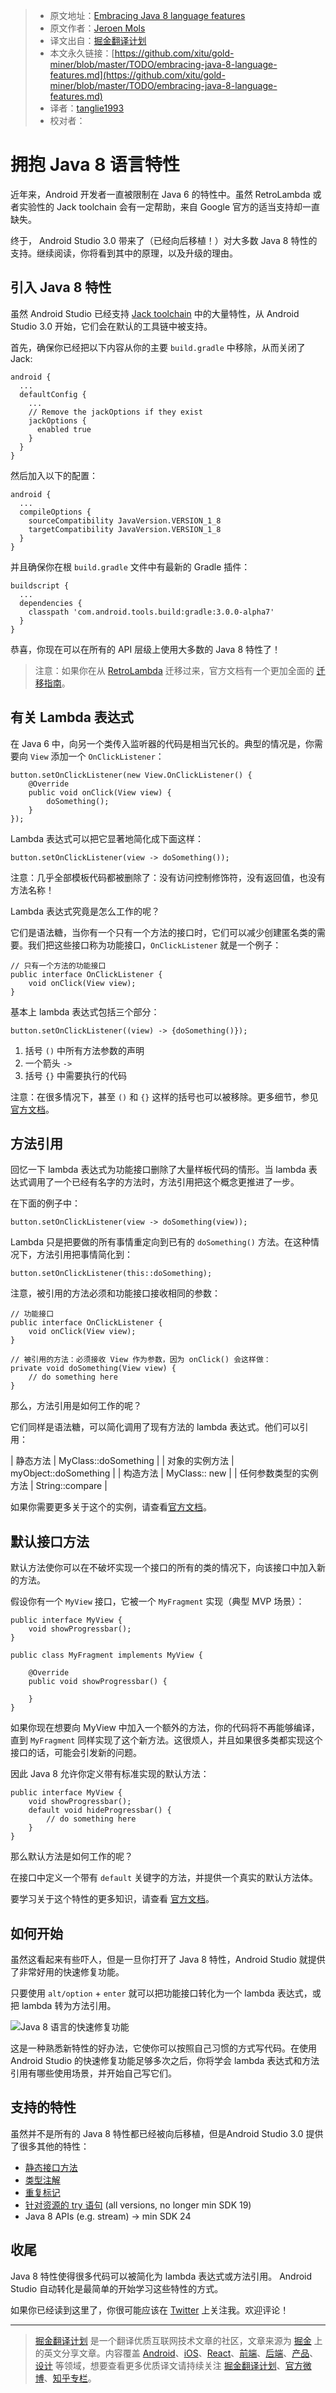 
> * 原文地址：[Embracing Java 8 language features](https://jeroenmols.com/blog/2017/07/21/java8language/)
> * 原文作者：[Jeroen Mols](https://jeroenmols.com/)
> * 译文出自：[掘金翻译计划](https://github.com/xitu/gold-miner)
> * 本文永久链接：[https://github.com/xitu/gold-miner/blob/master/TODO/embracing-java-8-language-features.md](https://github.com/xitu/gold-miner/blob/master/TODO/embracing-java-8-language-features.md)
> * 译者：[tanglie1993](https://github.com/tanglie1993)
> * 校对者：

# 拥抱 Java 8 语言特性

近年来，Android 开发者一直被限制在 Java 6 的特性中。虽然 RetroLambda 或者实验性的 Jack toolchain 会有一定帮助，来自 Google 官方的适当支持却一直缺失。

终于， Android Studio 3.0 带来了（已经向后移植！）对大多数 Java 8 特性的支持。继续阅读，你将看到其中的原理，以及升级的理由。

## 引入 Java 8 特性

虽然 Android Studio 已经支持 [Jack toolchain](https://developer.android.com/guide/platform/j8-jack.html) 中的大量特性，从 Android Studio 3.0 开始，它们会在默认的工具链中被支持。

首先，确保你已经把以下内容从你的主要 `build.gradle` 中移除，从而关闭了 Jack:

```
android {
  ...
  defaultConfig {
    ...
    // Remove the jackOptions if they exist
    jackOptions {
      enabled true
    }
  }
}
```

然后加入以下的配置：

```
android {
  ...
  compileOptions {
    sourceCompatibility JavaVersion.VERSION_1_8
    targetCompatibility JavaVersion.VERSION_1_8
  }
}
```

并且确保你在根 `build.gradle` 文件中有最新的 Gradle 插件：

```
buildscript {
  ...
  dependencies {
    classpath 'com.android.tools.build:gradle:3.0.0-alpha7'
  }
}
```

恭喜，你现在可以在所有的 API 层级上使用大多数的 Java 8 特性了！

> 注意：如果你在从 [RetroLambda](https://github.com/evant/gradle-retrolambda) 迁移过来，官方文档有一个更加全面的 [迁移指南](https://developer.android.com/studio/write/java8-support.html#migrate)。

## 有关 Lambda 表达式

在 Java 6 中，向另一个类传入监听器的代码是相当冗长的。典型的情况是，你需要向 `View` 添加一个 `OnClickListener`：

```
button.setOnClickListener(new View.OnClickListener() {
    @Override
    public void onClick(View view) {
        doSomething();
    }
});
```

Lambda 表达式可以把它显著地简化成下面这样：

```
button.setOnClickListener(view -> doSomething());
```

注意：几乎全部模板代码都被删除了：没有访问控制修饰符，没有返回值，也没有方法名称！

Lambda 表达式究竟是怎么工作的呢？

它们是语法糖，当你有一个只有一个方法的接口时，它们可以减少创建匿名类的需要。我们把这些接口称为功能接口，`OnClickListener` 就是一个例子：

```
// 只有一个方法的功能接口
public interface OnClickListener {
    void onClick(View view);
}
```

基本上 lambda 表达式包括三个部分：

```
button.setOnClickListener((view) -> {doSomething()});
```

1. 括号 `()` 中所有方法参数的声明
2. 一个箭头 `->`
3. 括号 `{}` 中需要执行的代码

注意：在很多情况下，甚至 `()` 和 `{}` 这样的括号也可以被移除。更多细节，参见 [官方文档](https://docs.oracle.com/javase/tutorial/java/javaOO/lambdaexpressions.html)。

## 方法引用

回忆一下 lambda 表达式为功能接口删除了大量样板代码的情形。当 lambda 表达式调用了一个已经有名字的方法时，方法引用把这个概念更推进了一步。

在下面的例子中：

```
button.setOnClickListener(view -> doSomething(view));
```

Lambda 只是把要做的所有事情重定向到已有的 `doSomething()` 方法。在这种情况下，方法引用把事情简化到：

```
button.setOnClickListener(this::doSomething);
```

注意，被引用的方法必须和功能接口接收相同的参数：

```
// 功能接口
public interface OnClickListener {
    void onClick(View view);
}

// 被引用的方法：必须接收 View 作为参数，因为 onClick() 会这样做：
private void doSomething(View view) {
    // do something here
}
```

那么，方法引用是如何工作的呢？

它们同样是语法糖，可以简化调用了现有方法的 lambda 表达式。他们可以引用：

| 静态方法 | MyClass::doSomething |
| 对象的实例方法 | myObject::doSomething |
| 构造方法 | MyClass:: new |
| 任何参数类型的实例方法 | String::compare |

如果你需要更多关于这个的实例，请查看[官方文档](https://docs.oracle.com/javase/tutorial/java/javaOO/methodreferences.html)。

## 默认接口方法

默认方法使你可以在不破坏实现一个接口的所有的类的情况下，向该接口中加入新的方法。

假设你有一个 `MyView` 接口，它被一个 `MyFragment` 实现（典型 MVP 场景）：

```
public interface MyView {
    void showProgressbar();
}

public class MyFragment implements MyView {

    @Override
    public void showProgressbar() {

    }
}
```

如果你现在想要向 MyView 中加入一个额外的方法，你的代码将不再能够编译，直到 `MyFragment` 同样实现了这个新方法。这很烦人，并且如果很多类都实现这个接口的话，可能会引发新的问题。

因此 Java 8 允许你定义带有标准实现的默认方法：

```
public interface MyView {
    void showProgressbar();
    default void hideProgressbar() {
        // do something here
    }
}
```

那么默认方法是如何工作的呢？

在接口中定义一个带有 `default` 关键字的方法，并提供一个真实的默认方法体。

要学习关于这个特性的更多知识，请查看 [官方文档](https://docs.oracle.com/javase/tutorial/java/IandI/defaultmethods.html)。

## 如何开始

虽然这看起来有些吓人，但是一旦你打开了 Java 8 特性，Android Studio 就提供了非常好用的快速修复功能。

只要使用 `alt/option` + `enter` 就可以把功能接口转化为一个 lambda 表达式，或把 lambda 转为方法引用。

![Java 8 语言的快速修复功能](https://jeroenmols.com/img/blog/java8language/androidstudioconversion.gif)

这是一种熟悉新特性的好办法，它使你可以按照自己习惯的方式写代码。在使用 Android Studio 的快速修复功能足够多次之后，你将学会 lambda 表达式和方法引用有哪些使用场景，并开始自己写它们。

## 支持的特性

虽然并不是所有的 Java 8 特性都已经被向后移植，但是Android Studio 3.0 提供了很多其他的特性：

- [静态接口方法](https://docs.oracle.com/javase/tutorial/java/IandI/defaultmethods.html)
- [类型注解](https://docs.oracle.com/javase/tutorial/java/annotations/type_annotations.html)
- [重复标记](https://docs.oracle.com/javase/tutorial/java/annotations/repeating.html)
- [针对资源的 try 语句](https://docs.oracle.com/javase/tutorial/essential/exceptions/tryResourceClose.html) (all versions, no longer min SDK 19)
- Java 8 APIs (e.g. stream) -> min SDK 24

## 收尾

Java 8 特性使得很多代码可以被简化为 lambda 表达式或方法引用。 Android Studio 自动转化是最简单的开始学习这些特性的方式。

如果你已经读到这里了，你很可能应该在 [Twitter](https://twitter.com/molsjeroen) 上关注我。欢迎评论！


---

> [掘金翻译计划](https://github.com/xitu/gold-miner) 是一个翻译优质互联网技术文章的社区，文章来源为 [掘金](https://juejin.im) 上的英文分享文章。内容覆盖 [Android](https://github.com/xitu/gold-miner#android)、[iOS](https://github.com/xitu/gold-miner#ios)、[React](https://github.com/xitu/gold-miner#react)、[前端](https://github.com/xitu/gold-miner#前端)、[后端](https://github.com/xitu/gold-miner#后端)、[产品](https://github.com/xitu/gold-miner#产品)、[设计](https://github.com/xitu/gold-miner#设计) 等领域，想要查看更多优质译文请持续关注 [掘金翻译计划](https://github.com/xitu/gold-miner)、[官方微博](http://weibo.com/juejinfanyi)、[知乎专栏](https://zhuanlan.zhihu.com/juejinfanyi)。
